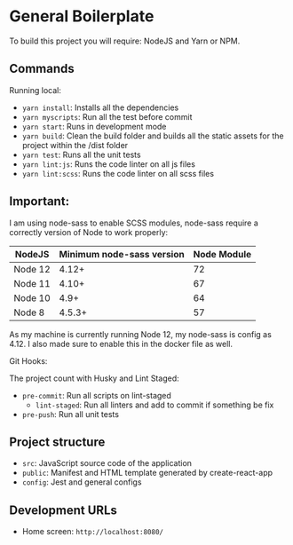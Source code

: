 # General Boilerplate

To build this project you will require: NodeJS and Yarn or NPM.

## Commands

Running local:

 - `yarn install`: Installs all the dependencies
 - `yarn myscripts`: Run all the test before commit
 - `yarn start`: Runs in development mode
 - `yarn build`: Clean the build folder and builds all the static assets for the project within the /dist folder
 - `yarn test`: Runs all the unit tests
 - `yarn lint:js`: Runs the code linter on all js files
 - `yarn lint:scss`: Runs the code linter on all scss files

## Important:

I am using node-sass to enable SCSS modules, node-sass require a correctly version of Node to work properly:

NodeJS  | Minimum node-sass version | Node Module
--------|--------------------------|------------
Node 12 | 4.12+                    | 72
Node 11 | 4.10+                    | 67
Node 10 | 4.9+                     | 64
Node 8  | 4.5.3+                   | 57

As my machine is currently running Node 12, my node-sass is config as 4.12.
I also made sure to enable this in the docker file as well.

Git Hooks:

The project count with Husky and Lint Staged:
 - `pre-commit`: Run all scripts on lint-staged
    - `lint-staged`: Run all linters and add to commit if something be fix
 - `pre-push`: Run all unit tests

## Project structure

 - `src`: JavaScript source code of the application
 - `public`: Manifest and HTML template generated by create-react-app
 - `config`: Jest and general configs

## Development URLs

- Home screen: `http://localhost:8080/`